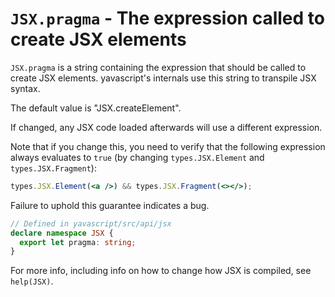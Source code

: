 # `JSX.pragma` - The expression called to create JSX elements

`JSX.pragma` is a string containing the expression that should be called to create JSX elements. yavascript's internals use this string to transpile JSX syntax.

The default value is "JSX.createElement".

If changed, any JSX code loaded afterwards will use a different expression.

Note that if you change this, you need to verify that the following expression always evaluates to `true` (by changing `types.JSX.Element` and `types.JSX.Fragment`):

```jsx
types.JSX.Element(<a />) && types.JSX.Fragment(<></>);
```

Failure to uphold this guarantee indicates a bug.

```ts
// Defined in yavascript/src/api/jsx
declare namespace JSX {
  export let pragma: string;
}
```

For more info, including info on how to change how JSX is compiled, see `help(JSX)`.
